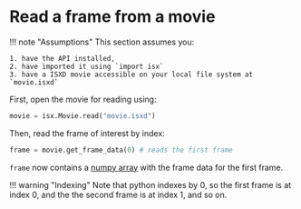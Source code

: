# Read a frame from a movie

!!! note "Assumptions"
    This section assumes you: 

    1. have the API installed, 
    2. have imported it using `import isx` 
    3. have a ISXD movie accessible on your local file system at `movie.isxd`

First, open the movie for reading using:


```python
movie = isx.Movie.read("movie.isxd")

```

Then, read the frame of interest by index:

```python
frame = movie.get_frame_data(0) # reads the first frame
```

`frame` now contains a [numpy array](https://numpy.org/doc/stable/reference/generated/numpy.ndarray.html) with the frame data for the first frame. 

!!! warning "Indexing"
    Note that python indexes by 0, so the first frame is at index 0, and the the second frame is at index 1, and so on. 